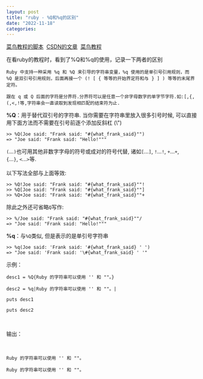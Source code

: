 ```yaml
---
layout: post
title: "ruby - %Q和%q的区别"
date: "2022-11-18"
categories: 
---
```

<p><a href="https://www.runoob.com/try/runcode.php?filename=strobj_demo3&amp;type=ruby">菜鸟教程的脚本</a>&nbsp;&nbsp;<a href="https://www.cnblogs.com/stellar/p/5724767.html">CSDN的文章</a>&nbsp;&nbsp;<a href="https://www.runoob.com/ruby/ruby-string.html">菜鸟教程</a></p>

<p>在看ruby的教程时，看到了%Q和%q的使用，记录一下两者的区别</p>

<pre><code>Ruby 中支持一种采用 %q 和 %Q 来引导的字符串变量，%q 使用的是单引号引用规则，而 %Q 是双引号引用规则，后面再接一个 (! [ { 等等的开始界定符和与 } ] ) 等等的末尾界定符。

跟在 q 或 Q 后面的字符是分界符.分界符可以是任意一个非字母数字的单字节字符.如:[,{,(,&lt;,!等,字符串会一直读取到发现相匹配的结束符为止.</code></pre>

<p><strong>%Q</strong>：用于替代双引号的字符串. 当你需要在字符串里放入很多引号时候, 可以直接用下面方法而不需要在引号前逐个添加反斜杠 (\&quot;)</p>

<pre>
<code>&gt;&gt; %Q(Joe said: &quot;Frank said: &quot;#{what_frank_said}&quot;&quot;)
=&gt; &quot;Joe said: &quot;Frank said: &quot;Hello!&quot;&quot;&quot;</code>
</pre>

<p><code>(</code>...<code>)</code>也可用其他非数字字母的符号或成对的符号代替, 诸如<code>[</code>...<code>]</code>,&nbsp;<code>!</code>...<code>!</code>,&nbsp;<code>+</code>...<code>+</code>,<code>{</code>...<code>}</code>,&nbsp;<code>&lt;</code>...<code>&gt;</code>等.<br />
<br />
以下写法全部与上面等效:</p>

<pre>
<code>&gt;&gt; %Q!Joe said: &quot;Frank said: &quot;#{what_frank_said}&quot;&quot;!
&gt;&gt; %Q[Joe said: &quot;Frank said: &quot;#{what_frank_said}&quot;&quot;]
&gt;&gt; %Q+Joe said: &quot;Frank said: &quot;#{what_frank_said}&quot;&quot;+</code>
</pre>

<p>除此之外还可省略<code>Q</code>写作:</p>

<pre>
<code>&gt;&gt; %/Joe said: &quot;Frank said: &quot;#{what_frank_said}&quot;&quot;/
=&gt; &quot;Joe said: &quot;Frank said: &quot;Hello!&quot;&quot;&quot; </code>
</pre>

<p><strong>%q</strong>：与<code>%Q</code>类似, 但是表示的是单引号字符串</p>

<pre>
<code>&gt;&gt; %q(Joe said: &#39;Frank said: &#39;#{what_frank_said} &#39; &#39;)
=&gt; &quot;Joe said: &#39;Frank said: &#39;\#{what_frank_said} &#39; &#39;&quot;    </code></pre>

<p>示例：</p>

<p><code>desc1 = %Q{Ruby 的字符串可以使用 &#39;&#39; 和 &quot;&quot;。}<br />
desc2 = %q|Ruby 的字符串可以使用 &#39;&#39; 和 &quot;&quot;。|</code></p>

<pre>
<code>puts desc1

puts desc2</code></pre>

<p>&nbsp;</p>

<p>输出：</p>

<p>&nbsp;</p>

<pre>
<code>Ruby 的字符串可以使用 &#39;&#39; 和 &quot;&quot;。

Ruby 的字符串可以使用 &#39;&#39; 和 &quot;&quot;。</code></pre>

